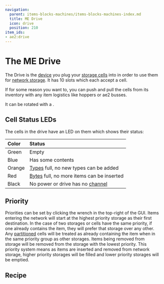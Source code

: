 ```yaml
---
navigation:
  parent: items-blocks-machines/items-blocks-machines-index.md
  title: ME Drive
  icon: drive
  position: 210
item_ids:
- ae2:drive
---
```


# The ME Drive

<GameScene zoom="8" background="transparent">
  <ImportStructure src="../assets/blocks/drive.snbt" />
</GameScene>

The Drive is the [device](../ae2-mechanics/devices.md) you plug your [storage cells](storage_cells.md) into in order to use them for
[network storage](../ae2-mechanics/import-export-storage.md). It has 10 slots which each accept a cell.

If for some reason you want to, you can push and pull the cells from its inventory with any item logistics like hoppers or ae2 busses.

It can be rotated with a <ItemLink id="certus_quartz_wrench" />.

## Cell Status LEDs

The cells in the drive have an LED on them which shows their status:

| Color  | Status                                                                           |
| :----- | :------------------------------------------------------------------------------- |
| Green  | Empty                                                                            |
| Blue   | Has some contents                                                                |
| Orange | [Types](../ae2-mechanics/bytes-and-types.md) full, no new types can be added     |
| Red    | [Bytes](../ae2-mechanics/bytes-and-types.md) full, no more items can be inserted |
| Black  | No power or drive has no [channel](../ae2-mechanics/channels.md)                 |

## Priority

Priorities can be set by clicking the wrench in the top-right of the GUI.
Items entering the network will start at the highest priority storage as
their first destination. In the case of two storages or cells have the same priority,
if one already contains the item, they will prefer that storage over any
other. Any [partitioned](cell_workbench.md) cells will be treated as already containing the item
when in the same priority group as other storages. Items being removed from storage will
be removed from the storage with the lowest priority. This priority system means as items are inserted and removed
from network storage, higher priority storages will be filled and lower priority storages will be emptied.

## Recipe

<RecipeFor id="drive" />
